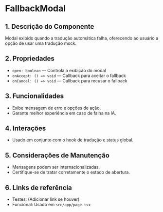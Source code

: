 # FallbackModal

## 1. Descrição do Componente
Modal exibido quando a tradução automática falha, oferecendo ao usuário a opção de usar uma tradução mock.

## 2. Propriedades
- `open: boolean` — Controla a exibição do modal
- `onAccept: () => void` — Callback para aceitar o fallback
- `onCancel: () => void` — Callback para recusar o fallback

## 3. Funcionalidades
- Exibe mensagem de erro e opções de ação.
- Garante melhor experiência em caso de falha na IA.

## 4. Interações
- Usado em conjunto com o hook de tradução e status global.

## 5. Considerações de Manutenção
- Mensagens podem ser internacionalizadas.
- Certifique-se de tratar corretamente o estado de abertura.

## 6. Links de referência
- Testes: (Adicionar link se houver)
- Funcional: Usado em `src/app/page.tsx`
